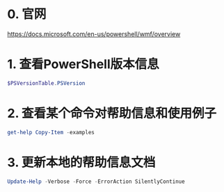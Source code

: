 # 0. 官网

https://docs.microsoft.com/en-us/powershell/wmf/overview

# 1. 查看PowerShell版本信息

```powershell
$PSVersionTable.PSVersion
```

# 2. 查看某个命令对帮助信息和使用例子

```powershell
get-help Copy-Item -examples
```

# 3. 更新本地的帮助信息文档

```powershell
Update-Help -Verbose -Force -ErrorAction SilentlyContinue
```


